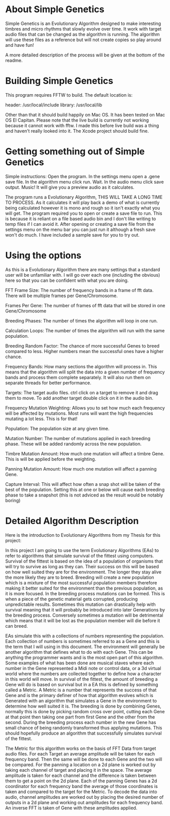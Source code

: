 # About Simple Genetics

Simple Genetics is an Evolutionary Algorithm designed to make interesting
timbres and micro rhythms that slowly evolve over time. It work with target
audio files that can be changed as the algorithm is running. The algorithm will
use these files as a reference but will not create copies so play around and
have fun!

A more detailed description of the process will be given at the bottom of the
readme.


# Building Simple Genetics

This program requires FFTW to build. The default location is:

header:  /usr/local/include
library: /usr/local/lib

Other than that it should build happily on Mac OS. It has been tested on Mac OS
El Capitan. Please note that the live build is currently not working because it
cannot work with fftw. I made this before live build was a thing and haven’t
really looked into it. The Xcode project should build fine.


# Getting something out of Simple Genetics

Simple instructions: Open the program. In the settings menu open a .gene save
file. In the algorithm menu click run. Wait. In the audio menu click save
output. Music! It will give you a preview audio as it calculates.

The program runs a Evolutionary Algorithm, THIS WILL TAKE A LONG TIME TO
PROCESS. As it calculates it will play back a demo of what is currently being
calculated however it is mono and rough so it isn't exactly what you will get.
The program required you to open or create a save file to run. This is because
it is reliant on a file based audio bin and I don't like writing to temp files
if I can avoid it. After opening or creating a save file from the settings menu
on the menu bar you can just run it although a fresh save won't do much. I have
included a sample save for you to try out.


# Using the options

As this is a Evolutionary Algorithm there are many settings that a standard user
will be unfamiliar with. I will go over each one (including the obvious) here
so that you can be confident with what you are doing.

FFT Frame Size:
	The number of frequency bands in a frame of fft data. There will be
	multiple frames per Gene/Chromosome.

Frames Per Gene:
	The number of frames of fft data that will be stored in one Gene/Chromosome

Breeding Phases:
	The number of times the algorithm will loop in one run.

Calculation Loops:
	The number of times the algorithm will run with the same population.

Breeding Random Factor:
	The chance of more successful Genes to breed compared to less. Higher
	numbers mean the successful ones have a higher chance.

Frequency Bands:
	How many sections the algorithm will process in. This means that the
	algorithm will split the data into a given number of frequency bands and
	process them complete separately. It will also run them on separate threads
	for better performance.

Targets:
	The target audio files. ctrl click on a target to remove it and drag them
	to move. To add another target double click on it in the audio bin.

Frequency Mutation Weighting:
	Allows you to set how much each frequency will be affected by mutations.
	Most runs will want the high frequencies mutating a lot less. This is for
	that!

Population:
	The population size at any given time.

Mutation Number:
	The number of mutations applied in each breeding phase. These will be added
	randomly across the new population.

Timbre Mutation Amount:
	How much one mutation will affect a timbre Gene. This is will be applied
	before the weighting.

Panning Mutation Amount:
	How much one mutation will affect a panning Gene.

Capture Interval:
	This will affect how often a snap shot will be taken of the best of the
	population. Setting this at one or below will cause each breeding phase to
	take a snapshot (this is not adviced as the result would be notably boring)


# Detailed Algorithm Description

Here is the introduction to Evolutionary Algorithms from my Thesis for this
project:

In this project I am going to use the term Evolutionary Algorithms (EAs) to
refer to algorithms that simulate survival of the fittest using computers.
Survival of the fittest is based on the idea of a population of organisms that
will try to survive as long as they can. Their success on this will be based on
how well suited they are for the environment. The longer they stay alive the
more likely they are to breed. Breeding will create a new population which is a
mixture of the most successful population members therefore making it better
suited for the environment than the previous population, as it is more focused.
In the breeding process mutations can be formed. This is when a piece of the
genetic material gets corrupted, producing unpredictable results. Sometimes
this mutation can drastically help with survival meaning that it will probably
be introduced into later Generations by the breeding process. Conversely
sometimes a mutation will be detrimental which means that it will be lost as
the population member will die before it can breed.

EAs simulate this with a collections of numbers representing the population.
Each collection of numbers is sometimes referred to as a Gene and this is the
term that I will using in this document. The environment will generally be
another algorithm that defines what to do with each Gene. This can be anything
the programmer wants and is the most open part of this algorithm. Some examples
of what has been done are musical staves where each number in the Gene
represented a Midi note or control data, or a 3d virtual world where the
numbers are collected together to define how a character in this world will
move. In survival of the fittest, the amount of breeding a Gene will do is
based on survival but in a EA this is defined by something called a Metric. A
Metric is a number that represents the success of that Gene and is the primary
definer of how that algorithm evolves which is Generated with an algorithm that
simulates a Gene in the environment to determine how well suited it is. The
breeding is done by combining Genes, normally this is done by picking random
cross over point, cutting each Gene at that point then taking one part from
first Gene and the other from the second. During the breeding process each
number in the new Gene has small chance of being randomly transformed thus
applying mutations. This should hopefully produce an algorithm that
successfully simulates survival of the fittest.

The Metric for this algorithm works on the basis of FFT Data from target audio
files. For each Target an average amplitude will be taken for each frequency
band. Then the same will be done to each Gene and the two will be compared. For
the panning a location on a 2d plane is worked out by taking each channel of
target and placing it in the space. The average amplitude is taken for each
channel and the difference is taken between them to get a point on the 2d
plane. Each of the panning Genes has a 2d coordinator for each frequency band
the average of those coordinates is taken and compared to the target for the
Metric. To decode the data into audio, channel amplitudes are worked out by
placing the desired number of outputs in a 2d plane and working out amplitudes
for each frequency band. An inverse FFT is taken of Gene with these amplitudes
applied.
